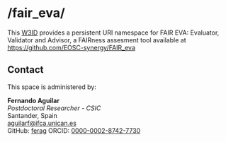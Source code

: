 # /fair_eva/
This [W3ID](https://w3id.org) provides a persistent URI namespace for FAIR EVA: Evaluator, Validator and Advisor, a FAIRness assesment tool available at https://github.com/EOSC-synergy/FAIR_eva

## Contact
This space is administered by:  

**Fernando Aguilar**  
*Postdoctoral Researcher - CSIC*  
Santander, Spain  
<aguilarf@ifca.unican.es>  
GitHub: [ferag](https://github.com/ferag)
ORCID: [0000-0002-8742-7730](https://orcid.org/0000-0001-9462-4831)  
